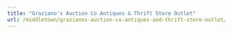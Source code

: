 ```yaml
---
title: "Graziano's Auction Co Antiques & Thrift Store Outlet"
url: /middletown/grazianos-auction-co-antiques-and-thrift-store-outlet/
---
```

